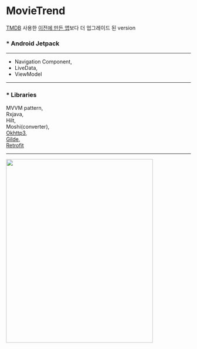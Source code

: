 # MovieTrend


[TMDB](https://www.themoviedb.org/) 사용한 [이전에 만든 앱](https://github.com/SwKims/MVVM_MovieApp)보다 더 업그레이드 된 version



### * Android Jetpack
- - -
- Navigation Component,   
- LiveData,   
- ViewModel
- - -
### * Libraries
MVVM pattern,   
Rxjava,   
Hilt,   
Moshi(converter),   
[Okhttp3](https://github.com/square/okhttp),   
[Gilde](https://github.com/bumptech/glide),    
[Retrofit](https://github.com/square/retrofit)


- - -

<img src="https://user-images.githubusercontent.com/71965874/107483462-6f4cd380-6bc4-11eb-86b3-a9e43e9eb98e.PNG" width="400" height="500">

